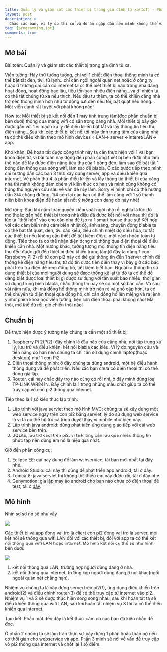 ```yaml
---
title: Quản lý và giám sát các thiết bị trong gia đình từ xa(IoT) - Phần 1
layout: post
description: >
  Chào các bạn, vì lý do thi cử và đồ án ngập đầu nên mình không thể viết bài trong thời gian qua. Bây giờ mình đã trở lại với 1 chủ đề hoàn toàn mới(với mình) đó là Internet of Things(IoT), về lý thuyết của IoT thì các bạn có thể tìm hiểu thông qua google.com. Mình cũng chỉ vừa mới nguyên cứu IoT trong thời gian ngắn vì thế bài viết sẽ còn nhiều sai sót do đó các bạn có thể đóng góp ngay bên dưới phần comment.
tag: [programming,iot]
comments: true
---
```

<span/>

Mở bài
-----

Bài toán: Quản lý và giám sát các thiết bị trong gia đình từ xa.

Viễn tưởng: Hảy thử tưởng tượng, chỉ với 1 chiết điện thoại thông minh ta có thể bật tắt đèn, tivi, tủ lạnh…chỉ cần ngồi ngoài quán net hoặc ở công ty hoặc ở trường chỉ cần có internet ta có thể biết thiết bị nào trong nhà đang hoạt động, hoạt động bao lâu, tiêu tốn bao nhiêu điện năng…và dĩ nhiên ta có thể tắt chúng từ xa nếu thích. Nếu đầu tư thêm, ta có thể khiến căng nhà trở nên thông minh hơn như tự động bật đèn nếu tối, bật quạt nếu nóng…Một viễn cảnh rất tuyệt vời phải không nào! 

How to: Mỗi thiết bị sẽ kết nối đến 1 máy tính trung tâm(đọc phần chuẩn bị bên dưới) thông qua mạng wifi có sẳn trong căng nhà. Mỗi thiết bị bây giờ được gắn với 1 vi mạch xử lý để điều khiển bật tắt và lấy thông tin tiêu thụ điện năng…Sau khi các thiết bị kết nối tới máy tính trung tâm của căng nhà ta có thể điều khiển theo mô hình devices <-LAN-> server <-interet/LAN-> app. 

Khó khăn: Để hoàn tất được công trình này ta cần thực hiện với 1 vài bạn khoa điện tử, vì bài toàn này động đến phần cứng thiết bị bên dưới như làm thế nào để lấy được điện năng tiêu thụ của 1 bóng đèn, làm sao để bật tắt 1 bóng đèn thông qua sóng wifi, làm sao để blabla. Ở các bước tiếp theo mình chỉ hướng dẩn các bạn 3 thứ: xây dựng server, app và điều khiển qua internet. Về phần thứ 4 là phần điều khiển và lấy thông tin thiết bị của căng nhà thì mình không dám chém vì kiến thức có hạn và mình cũng không có hứng thú nguyên cứu sâu về vấn đề này lắm. Sorry vì mình chỉ có thể hướng dẩn 3/4 chặng đường, 1/4 còn lại các bạn có thể làm cùng với 1 số thanh niên bên khoa điện để hoàn tất nốt ý tưởng còn dang dở này nhé! 

Mở rộng: Sau khi nắm toàn quyền kiểm soát ngôi nhà rồi nghĩa là lúc đó mọi(hoặc gần hết) thiết bị trong nhà điều đã được kết nối với nhau thì đó là lúc ta “thổi hồn” vào cho căn nhà để tạo ra 1 smart house thực sự! Kết hợp với các cảm biến như cảm biến nhiệt độ, ánh sáng, chuyển động blabla ta có thẻ bật tắt quạt, đèn, tivi các kiểu, điều chỉnh nhiệt độ điều hòa, tự tắt các thiết bị nếu không cần thiết để tiết kiệm điện…một cách hoàn toàn tự động. Tiếp theo ta có thể nhận diện dọng nói thông qua điện thoại để điều khiển căn nhà. Một hướng khác, tưởng tượng mọi thông tin điện năng tiêu thụ đều được gửi đến thiết bị điều khiển trung tâm(ở đây ta dùng 1 con Raspberry Pi 2) rồi từ con pi2 này có thể gửi thông tin đến 1 server chính để thống kê điện năng tiêu thụ từ đó tín được tiền điện thay vì bây giờ các bác phải trèo trụ điện để xem đồng hồ, tiết kiệm biết bao. Ngoài ra thông tin sử dụng thiết bị của mọi người dùng sẽ được thống kê lại từ đó ta có thể dể dàng biết được loại thiết bị gì được sử dụng với tần suất bao nhiêu, thời gian sử dụng trung bình blabla, chắc thông tin này sẽ có một số bác cần. Và sau vài năm nữa, khi mà đồng hồ thông minh trở nên rẻ và phổ cập hơn, ta có thể chuyển từ điện thoại qua đồng hồ, chỉ cần đồng hồ lên miệng và ra lệnh y như phim khoa học viễn tưởng, tiện hơn điện thoại phải không nào! 
Mà thôi, mơ thế đủ rồi, giờ chiến thôi nào!

Chuẩn bị
-----

Để thực hiện được ý tưởng này chúng ta cần một số thiết bị:

1. Raspberry Pi 2(Pi2): đây chính là đầu não của căng nhà, nơi tập trung xử lý, lưu trữ và điều khiển, kết nối blabla các kiểu. Vì lý do nguyên cứu và tiền năng có hạn nên chúng ta chỉ cần sử dụng chính laptop(hoặc desktop) như 1 con Pi2.
1. Điện thoại thông minh: ở đây chúng ta dùng android, một hệ điều hành thông dụng và dể phát triển. Nếu các bạn chưa có điện thoại thì có thể dùng giả lập.
1. Router, cái này chắc dảy trọ nào cũng có rồi nhỉ, ở đây mình dùng loại TP-LINK WR841N. Đây chính là 1 trong những mấu chốt giúp ta có thể truy cập vô con pi2 thông qua internet.

Tiếp theo là 1 số kiến thức lập trình:
1. Lập trình với java servlet theo mô hình MVC: chúng ta sẽ xây dựng một web service ngay trên con pi2 bằng servlet, lý do sử dụng web service là vì ta có thể hộ trợ cả trình duyệt thay vì mobile như hiện nay.
1. Lập trình java android: dùng phát triển ứng dụng giao tiếp với cái web service bên trên.
1. SQLite, lưu trữ csdl trên pi2: vì ta không cần lưu qúa nhiều thông tin phức tạp nên dùng em nó là hiệu qủa nhất.

Giờ đến phần công cụ:
1. Eclipse EE: cái này dùng để làm webservice, tải bản mới nhất tại đây nhé.
1. Android Studio: cái này thì dùng để phát triển app android, tải ở đây.
1. Tomcat8: java servlet thì không thể thiếu em này được rồi, tải ở đây nhé.
1. Genymotion: gỉa lập máy ảo android cho bạn nào chưa có điện thoại để test, tải ở [đây](https://www.genymotion.com/).

Mô hình
-----

Nhìn sơ sơ nó sẽ như vầy

![](https://docs.google.com/uc?authuser=0&id=0ByMQfqYoGjfURUF5bVZFU1V3ZFE&export=download)

Các thiết bị và app đóng vai trò là client còn pi2 đóng vai trò là server, mọi kết nối sẽ thông qua wifi LAN đối với các thiết bị, đối với app ta có thể kết nối thông qua wifi LAN hoặc internet.
Mô hình kết nối cụ thể sẻ như hình bên dưới:

![](https://docs.google.com/uc?authuser=0&id=0ByMQfqYoGjfUTC1ucUtacE5mNzg&export=download)

1. kết nối thông qua LAN, trường hợp người dùng đang ở nhà. 
1. kết nối thông qua internet, trường hợp người dùng đang ở nơi khác(ngồi ngoài quán nét chẳng hạn).

Nhiệm vụ chúng ta là xây dựng server trên pi2(1), ứng dụng điều khiển trên android(2) và điều chỉnh router(3) để có thể truy cập từ internet vào pi2. Nhiệm vụ 1 và 2 sẽ được thực hiện song song nhau, sau khi hoàn tất ta sẽ điều khiển thông qua wifi LAN, sau khi hoàn tất nhiệm vụ 3 thì ta có thể điều khiển qua internet.

Tạm kết: Phần một đến đây là kết thúc, cảm ơn cảc bạn đã kiên nhẩn để đọc.

Ở phần 2 chúng ta sẽ lâm trận thực sự, xây dựng 1 phần hoặc toàn bộ nếu có thời gian cho webservice và app. Phần 3 mình sẽ nói về vấn đề truy cập vô pi2 thông qua internet và chốt lại 1 số điểm.